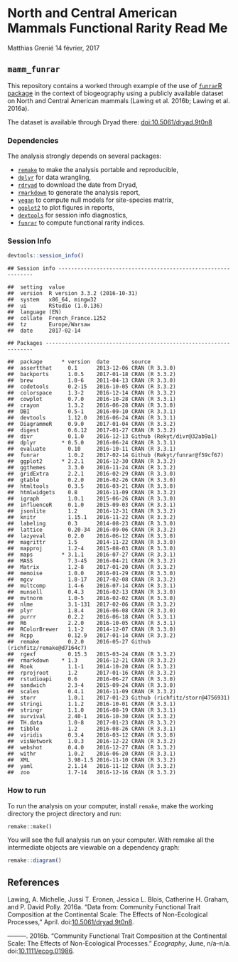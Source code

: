 North and Central American Mammals Functional Rarity Read Me
================
Matthias Grenié
14 février, 2017

`mamm_funrar`
-------------

This repository contains a worked through example of the use of [`funrar`R package](https://cran.r-project.org/package=funrar) in the context of biogeography using a publicly available dataset on North and Central American mammals (Lawing et al. 2016b; Lawing et al. 2016a).

The dataset is available through Dryad there: [doi:10.5061/dryad.9t0n8](https://doi.org/10.5061/dryad.9t0n8)

### Dependencies

The analysis strongly depends on several packages:

-   [`remake`](https://github.com/richfitz/remake) to make the analysis portable and reproducible,
-   [`dplyr`](https://github.com/hadley/dplyr) for data wrangling,
-   [`rdryad`](https://github.com/ropensci/rdryad) to download the date from Dryad,
-   [`rmarkdown`](https://github.com/rstudio/rmarkdown/) to generate the analysis report,
-   [`vegan`](https://github.com/vegandevs/vegan) to compute null models for site-species matrix,
-   [`ggplot2`](https://github.com/tidyverse/ggplot2) to plot figures in reports,
-   [`devtools`](https://github.com/hadley/devtools) for session info diagnostics,
-   [`funrar`](https://cran.r-project.org/package=funrar) to compute functional rarity indices.

### Session Info

``` r
devtools::session_info()
```

    ## Session info --------------------------------------------------------------

    ##  setting  value                       
    ##  version  R version 3.3.2 (2016-10-31)
    ##  system   x86_64, mingw32             
    ##  ui       RStudio (1.0.136)           
    ##  language (EN)                        
    ##  collate  French_France.1252          
    ##  tz       Europe/Warsaw               
    ##  date     2017-02-14

    ## Packages ------------------------------------------------------------------

    ##  package      * version  date       source                          
    ##  assertthat     0.1      2013-12-06 CRAN (R 3.3.0)                  
    ##  backports      1.0.5    2017-01-18 CRAN (R 3.3.2)                  
    ##  brew           1.0-6    2011-04-13 CRAN (R 3.3.0)                  
    ##  codetools      0.2-15   2016-10-05 CRAN (R 3.3.2)                  
    ##  colorspace     1.3-2    2016-12-14 CRAN (R 3.3.2)                  
    ##  cowplot        0.7.0    2016-10-28 CRAN (R 3.3.1)                  
    ##  crayon         1.3.2    2016-06-28 CRAN (R 3.3.0)                  
    ##  DBI            0.5-1    2016-09-10 CRAN (R 3.3.1)                  
    ##  devtools       1.12.0   2016-06-24 CRAN (R 3.3.1)                  
    ##  DiagrammeR     0.9.0    2017-01-04 CRAN (R 3.3.2)                  
    ##  digest         0.6.12   2017-01-27 CRAN (R 3.3.2)                  
    ##  divr           0.1.0    2016-12-13 Github (Rekyt/divr@32ab9a1)     
    ##  dplyr        * 0.5.0    2016-06-24 CRAN (R 3.3.1)                  
    ##  evaluate       0.10     2016-10-11 CRAN (R 3.3.1)                  
    ##  funrar         1.0.2    2017-02-14 Github (Rekyt/funrar@f59cf67)   
    ##  ggplot2      * 2.2.1    2016-12-30 CRAN (R 3.3.2)                  
    ##  ggthemes       3.3.0    2016-11-24 CRAN (R 3.3.2)                  
    ##  gridExtra      2.2.1    2016-02-29 CRAN (R 3.3.0)                  
    ##  gtable         0.2.0    2016-02-26 CRAN (R 3.3.0)                  
    ##  htmltools      0.3.5    2016-03-21 CRAN (R 3.3.0)                  
    ##  htmlwidgets    0.8      2016-11-09 CRAN (R 3.3.2)                  
    ##  igraph         1.0.1    2015-06-26 CRAN (R 3.3.0)                  
    ##  influenceR     0.1.0    2015-09-03 CRAN (R 3.3.1)                  
    ##  jsonlite       1.2      2016-12-31 CRAN (R 3.3.2)                  
    ##  knitr          1.15.1   2016-11-22 CRAN (R 3.3.2)                  
    ##  labeling       0.3      2014-08-23 CRAN (R 3.3.0)                  
    ##  lattice        0.20-34  2016-09-06 CRAN (R 3.3.2)                  
    ##  lazyeval       0.2.0    2016-06-12 CRAN (R 3.3.0)                  
    ##  magrittr       1.5      2014-11-22 CRAN (R 3.3.0)                  
    ##  mapproj        1.2-4    2015-08-03 CRAN (R 3.3.0)                  
    ##  maps         * 3.1.1    2016-07-27 CRAN (R 3.3.1)                  
    ##  MASS           7.3-45   2016-04-21 CRAN (R 3.3.2)                  
    ##  Matrix         1.2-8    2017-01-20 CRAN (R 3.3.2)                  
    ##  memoise        1.0.0    2016-01-29 CRAN (R 3.3.0)                  
    ##  mgcv           1.8-17   2017-02-08 CRAN (R 3.3.2)                  
    ##  multcomp       1.4-6    2016-07-14 CRAN (R 3.3.1)                  
    ##  munsell        0.4.3    2016-02-13 CRAN (R 3.3.0)                  
    ##  mvtnorm        1.0-5    2016-02-02 CRAN (R 3.3.0)                  
    ##  nlme           3.1-131  2017-02-06 CRAN (R 3.3.2)                  
    ##  plyr           1.8.4    2016-06-08 CRAN (R 3.3.0)                  
    ##  purrr          0.2.2    2016-06-18 CRAN (R 3.3.1)                  
    ##  R6             2.2.0    2016-10-05 CRAN (R 3.3.1)                  
    ##  RColorBrewer   1.1-2    2014-12-07 CRAN (R 3.3.0)                  
    ##  Rcpp           0.12.9   2017-01-14 CRAN (R 3.3.2)                  
    ##  remake         0.2.0    2016-05-27 Github (richfitz/remake@d7164c7)
    ##  rgexf          0.15.3   2015-03-24 CRAN (R 3.3.2)                  
    ##  rmarkdown    * 1.3      2016-12-21 CRAN (R 3.3.2)                  
    ##  Rook           1.1-1    2014-10-20 CRAN (R 3.3.2)                  
    ##  rprojroot      1.2      2017-01-16 CRAN (R 3.3.2)                  
    ##  rstudioapi     0.6      2016-06-27 CRAN (R 3.3.0)                  
    ##  sandwich       2.3-4    2015-09-24 CRAN (R 3.3.0)                  
    ##  scales         0.4.1    2016-11-09 CRAN (R 3.3.2)                  
    ##  storr          1.0.1    2017-01-23 Github (richfitz/storr@4756931) 
    ##  stringi        1.1.2    2016-10-01 CRAN (R 3.3.1)                  
    ##  stringr        1.1.0    2016-08-19 CRAN (R 3.3.1)                  
    ##  survival       2.40-1   2016-10-30 CRAN (R 3.3.2)                  
    ##  TH.data        1.0-8    2017-01-23 CRAN (R 3.3.2)                  
    ##  tibble         1.2      2016-08-26 CRAN (R 3.3.1)                  
    ##  viridis        0.3.4    2016-03-12 CRAN (R 3.3.0)                  
    ##  visNetwork     1.0.3    2016-12-22 CRAN (R 3.3.2)                  
    ##  webshot        0.4.0    2016-12-27 CRAN (R 3.3.2)                  
    ##  withr          1.0.2    2016-06-20 CRAN (R 3.3.1)                  
    ##  XML            3.98-1.5 2016-11-10 CRAN (R 3.3.2)                  
    ##  yaml           2.1.14   2016-11-12 CRAN (R 3.3.2)                  
    ##  zoo            1.7-14   2016-12-16 CRAN (R 3.3.2)

### How to run

To run the analysis on your computer, install `remake`, make the working directory the project directory and run:

    remake::make()

You will see the full analysis run on your computer. With remake all the intermediate objects are viewable on a dependency graph:

``` r
remake::diagram()
```

<!--html_preserve-->

<script type="application/json" data-for="htmlwidget-43539354bcf98990b639">{"x":{"diagram":"digraph remake { node [ fontname = courier, fontsize = 10 ] \nnode [ shape = circle, color = \"#34495e\", fillcolor = \"#D6DBDF\", style = filled ] \"all\"\nnode [ shape = ellipse, color = \"#3498db\", fillcolor = \"#3498db\", style = filled ] \"dryad_dataset\"; \"raw_mammal_traits\"; \"raw_pres_mat\"; \"subset_traits\"; \"subset_pres\"; \"pres_matrix\"; \"trait_df\"; \"dist_matrix\"; \"mammal_funrar\"; \"null_shuffled_matrix\"; \"null_shuffled_traits\"; \"null_flat_ui\"\nnode [ shape = box, color = \"#d35400\", fillcolor = \"#d35400\", style = filled ] \"results/exploratory_analysis.pdf\"\nnode [ shape = box, color = \"#d35400\", fillcolor = \"#F6DDCC\", style = filled ] \"README.md\"\nnode [ shape = box, color = \"#1abc9c\", fillcolor = \"#1abc9c\", style = filled ] \"data/raw/dryad.116171/DryadArchive/Traits.csv\"; \"data/raw/dryad.116171/DryadArchive/PresAbsMatrix50.csv\"; \"results/exploratory_analysis.Rmd\"; \"README.Rmd\"; \"refs.bib\"\n\"dryad_dataset\" -> \"raw_mammal_traits\" [tooltip = \"read.csv\"];\n\"dryad_dataset\" -> \"raw_pres_mat\" [tooltip = \"read.csv\"];\n\"raw_mammal_traits\" -> \"subset_traits\" [tooltip = \"select_traits\"];\n\"raw_pres_mat\" -> \"subset_pres\" [tooltip = \"get_common_species\"];\n\"subset_traits\" -> \"subset_pres\" [tooltip = \"get_common_species\"];\n\"subset_traits\" -> \"trait_df\" [tooltip = \"format_trait\"];\n\"subset_traits\" -> \"mammal_funrar\" [tooltip = \"compute_funrar\"];\n\"subset_pres\" -> \"pres_matrix\" [tooltip = \"format_presence_matrix\"];\n\"subset_pres\" -> \"results/exploratory_analysis.pdf\" [tooltip = \"render\"];\n\"pres_matrix\" -> \"mammal_funrar\" [tooltip = \"compute_funrar\"];\n\"pres_matrix\" -> \"null_shuffled_matrix\" [tooltip = \"compute_null_funrar\"];\n\"pres_matrix\" -> \"null_shuffled_traits\" [tooltip = \"compute_null_traits\"];\n\"trait_df\" -> \"dist_matrix\" [tooltip = \"compute_dist_matrix\"];\n\"trait_df\" -> \"null_shuffled_traits\" [tooltip = \"compute_null_traits\"];\n\"dist_matrix\" -> \"null_shuffled_matrix\" [tooltip = \"compute_null_funrar\"];\n\"mammal_funrar\" -> \"null_flat_ui\" [tooltip = \"flatten_null_uniqueness\"];\n\"mammal_funrar\" -> \"results/exploratory_analysis.pdf\" [tooltip = \"render\"];\n\"null_shuffled_matrix\" -> \"results/exploratory_analysis.pdf\" [tooltip = \"render\"];\n\"null_shuffled_traits\" -> \"null_flat_ui\" [tooltip = \"flatten_null_uniqueness\"];\n\"null_flat_ui\" -> \"results/exploratory_analysis.pdf\" [tooltip = \"render\"];\n\"results/exploratory_analysis.pdf\" -> \"README.md\" [tooltip = \"render_readme\"];\n\"README.md\" -> \"all\" [tooltip = \"(dependency only)\"];\n\"data/raw/dryad.116171/DryadArchive/Traits.csv\" -> \"raw_mammal_traits\" [tooltip = \"read.csv\"];\n\"data/raw/dryad.116171/DryadArchive/PresAbsMatrix50.csv\" -> \"raw_pres_mat\" [tooltip = \"read.csv\"];\n\"results/exploratory_analysis.Rmd\" -> \"results/exploratory_analysis.pdf\" [tooltip = \"render\"];\n\"README.Rmd\" -> \"README.md\" [tooltip = \"render_readme\"];\n\"refs.bib\" -> \"README.md\" [tooltip = \"render_readme\"]; }","config":{"engine":"dot","options":null}},"evals":[],"jsHooks":[]}</script>
<!--/html_preserve-->
References
----------

Lawing, A. Michelle, Jussi T. Eronen, Jessica L. Blois, Catherine H. Graham, and P. David Polly. 2016a. “Data from: Community Functional Trait Composition at the Continental Scale: The Effects of Non-Ecological Processes,” April. doi:[10.5061/dryad.9t0n8](https://doi.org/10.5061/dryad.9t0n8).

———. 2016b. “Community Functional Trait Composition at the Continental Scale: The Effects of Non-Ecological Processes.” *Ecography*, June, n/a–n/a. doi:[10.1111/ecog.01986](https://doi.org/10.1111/ecog.01986).

